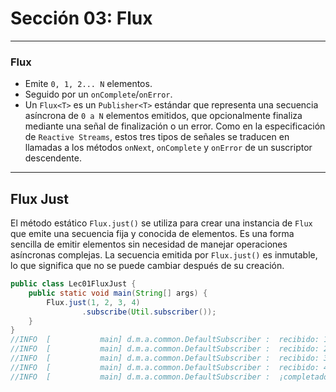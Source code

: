 # Sección 03: Flux

---

### Flux

- Emite `0, 1, 2... N` elementos.
- Seguido por un `onComplete`/`onError`.
- Un `Flux<T>` es un `Publisher<T>` estándar que representa una secuencia asíncrona de `0 a N` elementos emitidos, que
  opcionalmente finaliza mediante una señal de finalización o un error. Como en la especificación de `Reactive Streams`,
  estos tres tipos de señales se traducen en llamadas a los métodos `onNext`, `onComplete` y `onError` de un suscriptor
  descendente.

---

## Flux Just

El método estático `Flux.just()` se utiliza para crear una instancia de `Flux` que emite una secuencia fija y conocida
de elementos. Es una forma sencilla de emitir elementos sin necesidad de manejar operaciones asíncronas complejas. La
secuencia emitida por `Flux.just()` es inmutable, lo que significa que no se puede cambiar después de su creación.

````java
public class Lec01FluxJust {
    public static void main(String[] args) {
        Flux.just(1, 2, 3, 4)
                .subscribe(Util.subscriber());
    }
}
//INFO  [           main] d.m.a.common.DefaultSubscriber :  recibido: 1
//INFO  [           main] d.m.a.common.DefaultSubscriber :  recibido: 2
//INFO  [           main] d.m.a.common.DefaultSubscriber :  recibido: 3
//INFO  [           main] d.m.a.common.DefaultSubscriber :  recibido: 4
//INFO  [           main] d.m.a.common.DefaultSubscriber :  ¡completado!
````
